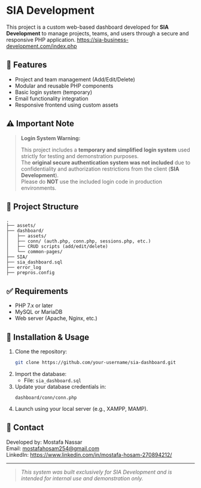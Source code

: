 
# SIA Development 

This project is a custom web-based dashboard developed for **SIA Development** to manage projects, teams, and users through a secure and responsive PHP application.
https://sia-business-development.com/index.php
## 🔧 Features

- Project and team management (Add/Edit/Delete)
- Modular and reusable PHP components
- Basic login system (temporary)
- Email functionality integration
- Responsive frontend using custom assets

## ⚠️ Important Note

> **Login System Warning:**
>
> This project includes a **temporary and simplified login system** used strictly for testing and demonstration purposes.  
> The **original secure authentication system was not included** due to confidentiality and authorization restrictions from the client (**SIA Development**).  
> Please do **NOT** use the included login code in production environments.

## 📁 Project Structure

```
.
├── assets/
├── dashboard/
│   ├── assets/
│   ├── conn/ (auth.php, conn.php, sessions.php, etc.)
│   ├── CRUD scripts (add/edit/delete)
│   └── common-pages/
├── SIA/
├── sia_dashboard.sql
├── error_log
├── prepros.config
```

## ✅ Requirements

- PHP 7.x or later
- MySQL or MariaDB
- Web server (Apache, Nginx, etc.)

## 🚀 Installation & Usage

1. Clone the repository:
   ```bash
   git clone https://github.com/your-username/sia-dashboard.git
   ```
2. Import the database:
   - File: `sia_dashboard.sql`
3. Update your database credentials in:
   ```
   dashboard/conn/conn.php
   ```
4. Launch using your local server (e.g., XAMPP, MAMP).

## 📩 Contact

Developed by: Mostafa Nassar  
Email: mostafahosam254@gmail.com  
LinkedIn: https://www.linkedin.com/in/mostafa-hosam-270894212/

---

> *This system was built exclusively for SIA Development and is intended for internal use and demonstration only.*
